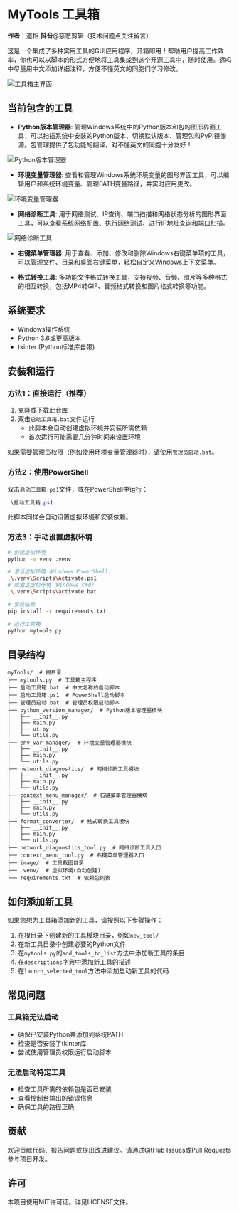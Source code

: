 # MyTools 工具箱

**作者**：道相 
**抖音**@慈悲剪辑（技术问题点关注留言）

这是一个集成了多种实用工具的GUI应用程序，开箱即用！帮助用户提高工作效率，你也可以以脚本的形式方便地将工具集成到这个开源工具中，随时使用。远吗中尽量用中文添加详细注释，方便不懂英文的同胞们学习修改。

![工具箱主界面](image/myTools.png)

## 当前包含的工具

- **Python版本管理器**: 管理Windows系统中的Python版本和包的图形界面工具，可以扫描系统中安装的Python版本、切换默认版本、管理包和PyPI镜像源。包管理提供了包功能的翻译，对不懂英文的同胞十分友好！

![Python版本管理器](image/python_version_manager.png)

- **环境变量管理器**: 查看和管理Windows系统环境变量的图形界面工具，可以编辑用户和系统环境变量、管理PATH变量路径，并实时应用更改。

![环境变量管理器](image/env_var_manager.png)

- **网络诊断工具**: 用于网络测试、IP查询、端口扫描和网络状态分析的图形界面工具，可以查看系统网络配置、执行网络测试、进行IP地址查询和端口扫描。

![网络诊断工具](image/network_diagnostics.png)

- **右键菜单管理器**: 用于查看、添加、修改和删除Windows右键菜单项的工具，可以管理文件、目录和桌面右键菜单，轻松自定义Windows上下文菜单。

- **格式转换工具**: 多功能文件格式转换工具，支持视频、音频、图片等多种格式的相互转换，包括MP4转GIF、音频格式转换和图片格式转换等功能。

## 系统要求

- Windows操作系统
- Python 3.6或更高版本
- tkinter (Python标准库自带)

## 安装和运行

### 方法1：直接运行（推荐）

1. 克隆或下载此仓库
2. 双击`启动工具箱.bat`文件运行
   - 此脚本会自动创建虚拟环境并安装所需依赖
   - 首次运行可能需要几分钟时间来设置环境

如果需要管理员权限（例如使用环境变量管理器时），请使用`管理员启动.bat`。

### 方法2：使用PowerShell

双击`启动工具箱.ps1`文件，或在PowerShell中运行：
```powershell
.\启动工具箱.ps1
```
此脚本同样会自动设置虚拟环境和安装依赖。

### 方法3：手动设置虚拟环境

```bash
# 创建虚拟环境
python -m venv .venv

# 激活虚拟环境（Windows PowerShell）
.\.venv\Scripts\Activate.ps1
# 或激活虚拟环境（Windows cmd）
.\.venv\Scripts\activate.bat

# 安装依赖
pip install -r requirements.txt

# 运行工具箱
python mytools.py
```

## 目录结构

```
myTools/  # 根目录
├── mytools.py  # 工具箱主程序
├── 启动工具箱.bat  # 中文名称的启动脚本
├── 启动工具箱.ps1  # PowerShell启动脚本
├── 管理员启动.bat  # 管理员权限启动脚本
├── python_version_manager/  # Python版本管理器模块
│   ├── __init__.py
│   ├── main.py
│   ├── ui.py
│   └── utils.py
├── env_var_manager/  # 环境变量管理器模块
│   ├── __init__.py
│   ├── main.py
│   └── utils.py
├── network_diagnostics/  # 网络诊断工具模块
│   ├── __init__.py
│   ├── main.py
│   └── utils.py
├── context_menu_manager/  # 右键菜单管理器模块
│   ├── __init__.py
│   ├── main.py
│   └── utils.py
├── format_converter/  # 格式转换工具模块
│   ├── __init__.py
│   ├── main.py
│   └── utils.py
├── network_diagnostics_tool.py  # 网络诊断工具入口
├── context_menu_tool.py  # 右键菜单管理器入口
├── image/  # 工具截图目录
├── .venv/  # 虚拟环境(自动创建)
└── requirements.txt  # 依赖包列表
```

## 如何添加新工具

如果您想为工具箱添加新的工具，请按照以下步骤操作：

1. 在根目录下创建新的工具模块目录，例如`new_tool/`
2. 在新工具目录中创建必要的Python文件
3. 在`mytools.py`的`add_tools_to_list`方法中添加新工具的条目
4. 在`descriptions`字典中添加新工具的描述
5. 在`launch_selected_tool`方法中添加启动新工具的代码

## 常见问题

### 工具箱无法启动

- 确保已安装Python并添加到系统PATH
- 检查是否安装了tkinter库
- 尝试使用管理员权限运行启动脚本

### 无法启动特定工具

- 检查工具所需的依赖包是否已安装
- 查看控制台输出的错误信息
- 确保工具的路径正确

## 贡献

欢迎贡献代码、报告问题或提出改进建议。请通过GitHub Issues或Pull Requests参与项目开发。

## 许可

本项目使用MIT许可证。详见LICENSE文件。 